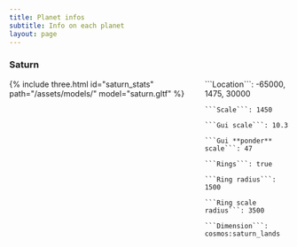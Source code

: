 ```yaml
---
title: Planet infos
subtitle: Info on each planet
layout: page
---
```


### Saturn 
<div class="columns" markdown="1">
  <div class="column"> 
    {% include three.html id="saturn_stats" path="/assets/models/" model="saturn.gltf" %}
  </div>
  <div class="column" markdown="1">
    ```Location```: -65000, 1475, 30000  
    
    ```Scale```: 1450  
    
    ```Gui scale```: 10.3  
    
    ```Gui **ponder** scale```: 47  
    
    ```Rings```: true  
    
    ```Ring radius```: 1500  
    
    ```Ring scale radius```: 3500  
    
    ```Dimension```: cosmos:saturn_lands 
    
  </div>

</div>



